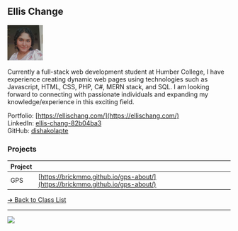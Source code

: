 <style>@import url("//readme.codeadam.ca/readme.css");</style>

## Ellis Change

![Ellis Change](../images/dishakolapte.png)

Currently a full-stack web development student at Humber College, I have experience creating dynamic web pages using technologies such as Javascript, HTML, CSS, PHP, C#, MERN stack, and SQL. I am looking forward to connecting with passionate individuals and expanding my knowledge/experience in this exciting field.

Portfolio: [https://ellischang.com/](https://ellischang.com/)  
LinkedIn: [ellis-chang-82b04ba3](https://www.linkedin.com/in/ellis-chang-82b04ba3/)  
GitHub: [dishakolapte](https://github.com/DishaKolapte)

### Projects

| Project |                                                                                |
| ------- | ------------------------------------------------------------------------------ |
| GPS     | [https://brickmmo.github.io/gps-about/](https://brickmmo.github.io/gps-about/) |

[&#10132; Back to Class List](/)

---

<a href="https://brickmmo.com">
<img src="https://brickmmo.com/images/brickmmo-logo-horizontal.jpg" width="100">
</a>
